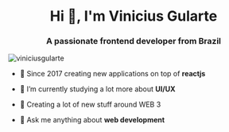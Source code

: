 <h1 align="center">Hi 👋, I'm Vinicius Gularte</h1>
<h3 align="center">A passionate frontend developer from Brazil</h3>

<p align="left"> <img src="https://komarev.com/ghpvc/?username=viniciusgularte&label=Profile%20views&color=0e75b6&style=flat" alt="viniciusgularte" /> </p>


- 🚀 Since 2017 creating new applications on top of **reactjs**

- 🌱 I’m currently studying a lot more about **UI/UX**

- 📝 Creating a lot of new stuff around WEB 3

- 💬 Ask me anything about **web development**


